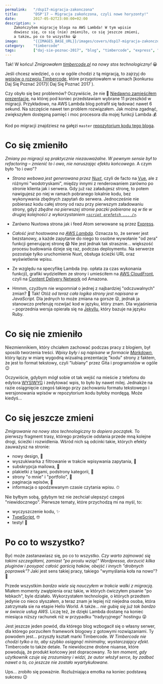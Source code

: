 ```yaml
---
permalink:   "/dsp17-migracja-zakonczona"
title:       "DSP'17 — Migracja zakończona, czyli nowe horyzonty!"
date:        2017-05-02T23:00:00+02:00
description: >
    Zakończyłem migrację bloga na AWS Lambda! W tym wpisie
    dowiesz się, co się (nie) zmieniło, co się jeszcze zmieni,
    a także… po co to wszystko 😀
image:       "{{IMAGES_BASE_URL}}/images/covers/dsp17-migracja-zakonczona.png"
category:    "timbercode"
tags:        ["daj-sie-poznac-2017", "blog", "timbercode", "express", "nuxt", "aws", "lambda"]
---
```


Tak! W końcu! *Zmigrowałem [timbercode.pl]( https://timbercode.pl )
na nowy stos technologiczny!* 😀

Jeśli chcesz wiedzieć, o co w ogóle chodzi z tą migracją, to zajrzyj
do [wpisów o rozwoju Timbercode]( http://localhost:3000/blog/category/timbercode ),
które przygotowałem w ramach [konkursu Daj Się Poznać 2017]( Daj Się Poznać 2017 ).

Czy obyło się bez problemów? Oczywiście, że nie 🙂
[Niedawno zamieściłem prezentację]( /blog/2017/04/24/dsp17-prezentacja-o-migracji-bloga/ ),
na której pod koniec przedstawiam wybrane 11 przeszkód w migracji.
Przykładowo, na AWS Lambda blog potrafił się ładować nawet 6 sekund.
Na szczęście nawet ten problem rozwiązałem. Jak można zgadnąć, 
zwiększyłem dostępną pamięć i moc procesora dla mojej funkcji Lambda 💰

Kod po migracji znajdziesz na gałęzi `master`
[repozytorium kodu tego bloga]( https://gitlab.com/timbercode/timbercode.gitlab.io ).

# Co się zmieniło

*Zmiany po migracji są praktycznie niezauważalne. W pewnym sensie był to refactoring –
zmienić to i owo, nie naruszając efektu końcowego.* A czym było "to i owo"?

* *Strona webowa jest generowana przez [Nuxt]( https://nuxtjs.org/ )*,
  czyli de facto na [Vue]( https://vuejs.org/ ), ale z różnymi "wodotryskami",
  między innymi z renderowaniem zarówno po stronie klienta jak i serwera.
  Gdy już raz załadujesz stronę, to potem nawigujesz po niej w ramach
  pobranego lokalnie kodu, bez wykonywania zbędnych zapytań do serwera.
  Jednocześnie nie pobierasz kodu całej strony od razu przy pierwszym załadowaniu
  strony, gdyż *zbędne na pierwszej stronie paczki pobierane są w tle
  w drugiej kolejności z wykorzystaniem
  [`<script prefetch ... />`]( https://developer.mozilla.org/en-US/docs/Web/HTTP/Link_prefetching_FAQ ).*
  
* Zarówno Nuxtowa strona jak i feed Atom serwowane są przez
  [Express]( https://expressjs.com/ ).
  
* *Całość jest hostowana na [AWS Lambda]( https://aws.amazon.com/lambda ).*
  Oznacza to, że serwer jest bezstanowy, a każde zapytanie do niego to
  osobne wywołanie "od zera" funkcji generującej stronę 😱
  Nie jest jednak tak strasznie… większość procesu budowania dzieje się raz,
  podczas deploymentu. Na serwerze pozostaje tylko uruchomienie Nuxt, obsługa
  ścieżki URL oraz wyświetlenie wpisu.
  
* Ze względu na specyfikę Lambda (np. opłata za czas wykonania funkcji),
  grafiki wydzieliłem ze strony i umieściłem na
  [AWS CloudFront]( https://aws.amazon.com/cloudfront ), czyli na
  [Content Delivery Network]( https://en.wikipedia.org/wiki/Content_delivery_network )
  od Amazona.
  
* Hmmm, czyżbym nie wspomniał o jednej z najbardziej "odczuwalnych" zmian? 🤔
  Tak! Otóż *od teraz cała logika strony jest napisana w JavaScript*.
  Dla jednych to może zmiana na gorsze 😜, jednak ja stanowczo preferuję
  rozwijać kod w języku, który znam. Dla wyjaśnienia – poprzednia wersja
  opierała się na [Jekyllu]( https://jekyllrb.com/ ), który bazuje
  na języku Ruby.
  
# Co się nie zmieniło

Niezmiennikiem, który chciałem zachować podczas pracy z blogiem, był sposób
tworzenia treści. *Wpisy były i są napisane w formacie
[Markdown]( https://en.wikipedia.org/wiki/Markdown )*, który łączy 
w miarę wygodną wizualną prezentację "kodu" strony z faktem, że jest
to format tekstowy, czyli "lubiany" przez Gita i programistów w ogóle 😉

Oczywiście, gdybym mógł sobie ot tak wejść na mieście z telefonu
do edytora [WYSIWYG]( https://en.wikipedia.org/wiki/WYSIWYG )
i zedytować wpis, to było by nawet milej. Jednakże na razie
osiągnięcie czegoś takiego przy zachowaniu formatu tekstowego
i wersjonowania wpisów w repozytorium kodu byłoby mordęgą.
Może kiedyś…
  
# Co się jeszcze zmieni

*Zmigrowanie na nowy stos technologiczny to dopiero początek.*
To pierwszy fragment trasy, którego przebycie odsłania przede mną
kolejne drogi, ścieżki i rozwidlenia. Wśród nich są odcinki takie,
których efekty zauważysz na stronie:
* nowy design, 🎨
* wyszukiwarka z filtrowanie w trakcie wpisywania zapytania, 🔎
* subskrypcja mailowa, 📩
* plakietki z tagami, podstrony kategorii, 🔀
* strony "o mnie" i "portfolio", 👱
* paginacja wpisów, 📖
* informacja o spodziewanym czasie czytania wpisu. ⏱

Nie byłbym sobą, gdybym też nie zechciał ulepszyć czegoś "niewidocznego".
Pierwsze tematy, które przychodzą mi na myśl, to:
* wyczyszczenie kodu, ✨
* [TypeScript]( https://www.typescriptlang.org/ ), 🤓
* testy! 🚀

# Po co to wszystko?

Być może zastanawiasz się, po co to wszystko. *Czy warto zajmować się takimi
szczegółami, zamiast "po prostu wziąć" Wordpressa, dorzucić kilka pluginów
i posypać całość garścią haków, obejść i innych "drobnych poprawek"?*
Jaki jest sens takiej pracy, takiego "wymyślania koła na nowo"? 🤔

Przede wszystkim *bardzo wiele się nauczyłem w trakcie walki z migracją*.
Miałem momenty zwątpienia oraz takie, w których ćwiczyłem
pisanie "po łebkach", byle działało. Wykorzystałem technologie, o których przedtem
jedynie co nieco słyszałem, a teraz znam je lepiej niż niejedna osoba, która
zatrzymała sie na etapie Hello World. A także… *nie gubię się już tak bardzo
w świecie usług AWS*. Liczę też, że dzięki Lambda dostanę na koniec miesiąca 
niższy rachunek niż w przypadku "tradycyjnego" hostingu 😜

Jest jeszcze jeden powód, dla którego blog wzbogacił się o własny serwer, dla
którego porzuciłem framework blogowy z gotowymi rozwiązaniami. Ty powodem jest…
przyszły kształt marki Timbercode. *W Timbercode nie chodzi
tylko o to, aby szybko osiągnąć minimalny, wystarczający efekt.*
Timbercode to także detale. Te niewidoczne drobne niuanse, które powodują,
że produkt końcowy jest dopracowany. *To ten moment, gdy użytkownik
czuje się zrozumiany i widzi, że autor włożył serce, by zadbać nawet o to,
co jeszcze nie zostało wyartykułowane.*

Ups… zrobiło się poważnie. Rozluźniająca emotka na koniec podstawą sukcesu 😉
